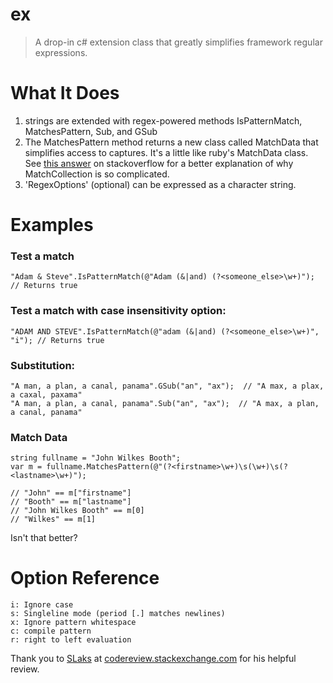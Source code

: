 # ex #

> A drop-in c# extension class that greatly simplifies framework regular expressions.

# What It Does #

1. strings are extended with regex-powered methods IsPatternMatch, MatchesPattern, Sub, and GSub
2. The MatchesPattern method returns a new class called MatchData that simplifies access to captures. It's a little like ruby's MatchData class. See [this answer][1] on stackoverflow for a better explanation of why MatchCollection is so complicated.
3. 'RegexOptions' (optional) can be expressed as a character string.

# Examples #

### Test a match ###

    "Adam & Steve".IsPatternMatch(@"Adam (&|and) (?<someone_else>\w+)"); // Returns true

### Test a match with case insensitivity option: ###

    "ADAM AND STEVE".IsPatternMatch(@"adam (&|and) (?<someone_else>\w+)", "i"); // Returns true

### Substitution: ###

    "A man, a plan, a canal, panama".GSub("an", "ax");  // "A max, a plax, a caxal, paxama"
    "A man, a plan, a canal, panama".Sub("an", "ax");  // "A max, a plan, a canal, panama"

### Match Data ###

    string fullname = "John Wilkes Booth";
    var m = fullname.MatchesPattern(@"(?<firstname>\w+)\s(\w+)\s(?<lastname>\w+)");

    // "John" == m["firstname"]
    // "Booth" == m["lastname"]
    // "John Wilkes Booth" == m[0]
    // "Wilkes" == m[1]

Isn't that better?

# Option Reference #

    i: Ignore case
    s: Singleline mode (period [.] matches newlines)
    x: Ignore pattern whitespace
    c: compile pattern
    r: right to left evaluation

Thank you to [SLaks][2] at [codereview.stackexchange.com][3] for his helpful review.

[1]: http://stackoverflow.com/questions/2250335/differences-among-net-capture-group-match/2251774#2251774
[2]: http://codereview.stackexchange.com/users/4994/slaks
[3]: http://codereview.stackexchange.com
